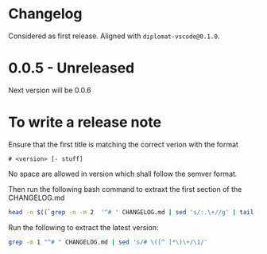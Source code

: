 # Changelog

Considered as first release.
Aligned with `diplomat-vscode@0.1.0`. 


# 0.0.5 - Unreleased
Next version will be 0.0.6

# To write a release note

Ensure that the first title is matching the correct verion with the format
```
# <version> [- stuff]
```
No space are allowed in version which shall follow the semver format.

Then run the following bash command to extraxt the first section of the CHANGELOG.md
```bash
head -n $((`grep -n -m 2  '^# ' CHANGELOG.md | sed 's/:.\+//g' | tail -n 1`-1)) CHANGELOG.md
```

Run the following to extract the latest version:
```bash
grep -m 1 "^# " CHANGELOG.md | sed 's/# \([^ ]*\)\+/\1/'
```